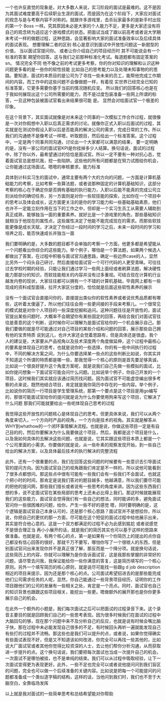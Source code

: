 一个也许反直觉的现象是，对大多数人来说，实习阶段的面试是最难的。这不是因为其面试难度要高于后续职业生涯的面试，而是因为在这个阶段下，大家应对面试的观念与是与考察内容不对称的。就跟许多游戏里，击杀玩家最多的是新手村出现的第一个 Boss 一样。究其原因未必是大家的个人能力不足，更多是大家还没有将自己的观念转为适应这个游戏模式的状态。把面试当成了跟以前高考或者说大学期末考试一样的做题过程，这种思路，会显著影响大家的面试准备效率以及后续具体的面试表现。
想要理解二者的区别 核心是意识到面试中开放性问题这一新题型的价值， 当以面试官提问你。 或者让你介绍自己的项目经历时 其不可能说会有一个标准的答案 期望你回答。这与我们之前那种标准化考试。每道题都有固定答案的sn。 情况完全不同 他不像之前的考试更多考察，你的你对知识的理解和认识这种问题更多看的是一些你的软性技能 比如自己的思考能力以及处理未知事物的的思路。要知道，面试的本质目的是公司为了寻找一些未来的员工，能帮他完成工作期间的内容。而工作中的这些问题不会像做题一样，有着现 实世界已经完全已知的标准答案，它更多需要你基于当前的情况随机应变。 所以我们的回答核心也是在于我如何展现出这个公司所需要的能力，而不是过度包装准备一些网上所谓的标答，一旦这种包装被面试官看出来结果很可能 是。 显然会对给面试官一个极差的印象。

在这个背景下，其实面试就像是对未来这个同事的一次模拟工作合作过程，就很像是一次对你假想中入职以后真正需求的讨论。就像你正式入职以后面试的过程，其实就是在测试你假设入职以后是否能真的解决公司的需求，完成日常的工作。所以我们的沟通绝不是像考试一样嗯，听取题目，然后给出一个标准答案。这个过程中，一定是两个同事共同沟通，讨论出一个大家都可以满意的结果，
要一定明确的是，没有一家公司的面试官KPI是你挂掉多少人结算。换句话说，面试的过程中，除了你以外，最希望通过的恰恰是面试官。所以一定不要有一种对抗心态，觉着面试官总是想坑我，挖一些陷阱。这些他的所有问题都是在努力试图给你机会，让你能通过这场面试。嗯嗯的审核要求。能力标准

具体到计科实习生的面试中，通常主要有两个大的方向的问题，一方面是计算机基础能力的考察，比如考察一些算法题，或者说那种固定的计算机基础知识，这部分考察的核心在于确定你是否拥有基础的执行能力，入职以后能不能真的完成公司立刻派给你的确切任务，另一方面则是对你一些软技能的探索，比如你在一个项目中的思考以及体会成长，这方面更关注的是你的学习能力和一些基础基础素质，他们也许不一定能立刻作用在当下的工作之中，但却是一个实习生员工从需要人辅助到真正成熟，能够独当一面的重要素养。就好比是一个游戏里的角色，那些基础知识就相当于他现在的属性点，这些属性决定了他能不能完成现在的需求。而那些软技能更像是成长天赋，才决定了你经过一段时间的学习之后，未来一段时间的学习和培养之后，能否快速成长并独当一面

我们要明确的是，大多数的题目都不会单独的考察一个方面，他更多都是希望能从一个问题看出你综合的这些能力。举个例子，哪怕是一个算法题，如果两个候选人都做出了答案，在过程中积极与面试官沟通思路，确定一些边界case的人，显然比另外一个闷头自己研讨，然后直接给面试官一个可行代码的人更受青睐。可往往过去学校时期的经验，只能让我们通过学习一些网上面经或者刷算法题，解决硬性能力那部分的知识，而软技能相关的内容并没有过多重视。可结合现在计算机行业越发内卷的现状，大家往往都可以拥有一个不错的计算机基础，毕竟网上都有一些现成的资料成型面镜，拉开大家区分度的，恰恰就是后面这些软性素养的展示

没有一个面试官会直接问你的，直接提出类似你的软性素养或者说优秀品质都有哪些，这听着太傻逼了，所以他们往往会用一些更间接的手段来考察儿。一个很常见的模式就是对你个人项目的一些深度挖掘和追问。这种问题往往是开放性的，面试官提出某些问题时，大概率不会期望你有某些固定的回答，再结合我们对面试官往往是善意的这个判断，这时候你可以理解为是面试官给你的一个机会展示自己。那我们要做的就是尽可能通过对自己项目的某些介绍和问题的回答，展示那些自己拥有他的宝贵特质
说到这儿，也许大家还会觉着思路有，但是具体还是很虚。我个人的建议是，大家要从产品视角以及技术深度两个角度做延伸，这个过程中最核心的要素是体现自己的思考，也就是说你的一些选择，你的有一些中间执行的过程中，不同的解决方案之间，为什么你要选择某一些点的这些判断比如说，你其实并不知道这个所谓的特质都是哪一些，那我觉得一个核心的原则是首先要足够真诚，比如说一个很良好提升这个角度方案呢，就是说我们自己先做一些模拟的面试，比如你提问想象一下面试官可能会问什么问题。比如说举个例子，你自己开发的一个项目，这时候我们其实就应该通过简历找问题。因为面试官不可能虚空编出很多考察的点来说，既然他结合项目，肯定就是我你简历中存在的一些内容。举个例子，比如说你的简历一行项目是学生管理系统，那第一个要点是这个项目是用go编写的，那很可能面试官给你的提问就是说为什么你要使用狗来写这个项目，它解决了什么问题 那我们可能就要给出一些呃体现自己思考的过程

我觉得这些开放性的问题核心是体现自己的思考。但更具体来说，我们可以从两个角度来切入，一个方向时产品的视角，一个方向是技术的视角。其实就是解答从WHY到whathow的一个闭环事情解决流程。也就是说，你做这些项目一定是有自己目的的，然后你要解决为什么我要做这个项目，然后，我都是这个项目是什么，以及我如何具体的去解决这些问题，也就是说，它其实跟这些项目本质上都是一个个公司里面的小需求。你要做的就是说，从一些朴素的观察发现开始，到一些自己给出的解决方案，以及具体最后技术的执行解决的完整流程


此外，还有一个很重要的点，我们在回答这些问题的时候要有一些意识去引导面试官的提问方向。因为面试官自己的视角跟我们肯定是不一样的，所以说他可能看到了很多点都想问。那这些点中很有可能有一些我们会有一些我们不会面试，也就这个把小时的时间，那肯定是说我们答对的题目越多，他越满意，所以我们要尽可能的把他的提问网，那些我们擅长或者说有一些思考的角度来讲。因为这些东西我们想的多，说不定面试官在某些局部的思考上还未必比得上我们。那这时候就能展现我们的这些能力，面试官会觉得我们有一些自己的想法，同时能讲的多，避免面试官问你一些很困难的问题，给你，产生一些不好的感觉 嗯，同时要明确的是，这个逻辑是面试官自己本身认可的，还是那个核心思路？面试官并不是想挂你，所以说，你把自己的更优的那一方面，尽可能在这个短促的面试过程中给他展示出来，其实是符合他心意的。这是一个双方都满足的过程不必为此感到尴尬 或者说感觉不是很合理正当
再小小展开的话，就是我们的简历其实也可以基于这样的思路来做准备。也就是说，有两个核心的点，第一是如果有一个你简历上的提出的点你自己都没有信心回答的很好，那就千万不要写，哪怕你写了一个很唬人的东西，但是别面试官问出来发现你并不是真正很了解，那反而是一个降分项。就是换句话说，这些简历上的内容，你就可以理解为是你告诉面试官，这是我那些掌握的非常好的问题，请尽管去问我，我保证能给你一些你满意的答复，这是简历填写的一个核心原则。另外一个填写简历的核心原则，就是说尽可能找一些跟g d job description相近的项目来提示，因为还是那个核心的点。公司面试希望招进去的是那些能完成他们公司需求任务的人呢，显然，你自己能通过一些背景项目经历，证明你的工作项目跟他们的公司的发展有一些相关之处，肯定是一个亮点。同时，面试官也自己的知识背景也跟跟这些项目相关，能挖出一些更。嗯做额外的展开那也是你你更多展示自己的机会。



在此外一个额外的小题是，我们每次面试之后可以把面试的过程录音下来。这个录音主要目的就是回顾我们自己的一些思考表现。因为很多时候我们在面试的过程中大脑回勾的够，现在那个问题中来不及分析自己的反应，也就是说有时候会嘴比脑子快，那在过程中未必能发现自己很多的不足，有时候回头再听一遍就能发现自己有些打的过程并不流畅。那这些也是我们可以提升的点，或者说，如果你觉得确实有些面试表现不好，但是又不知道该如何改进，你完全可以再找一些其他的，比如说大厂面试官或者其他你觉得比较资深的人士，去让他们帮你分析沟通，从而获取进一步提升的点。这个换句话说，我们要把每次面试也当成一次提升自己的机会。一次面试不是哪怕被挂，也不是单纯的结束。我们可以从过程中吸取经验，让下一次面试变得更为表现更好。此外，一些不足也完全可以或者说他提问问到我们盲区的问题，完全也可以做一个后续准备的关键内容。比如说是把每一个可能提问的问题都准备成一个类似逐字稿的结构，这样的话，当他问到我们时，我们也不至于大脑空白，全靠临场发挥

以上就是我对面试的一些简单思考和总结希望能对你帮助
